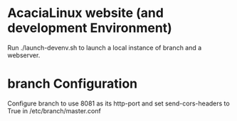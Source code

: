 # AcaciaLinux website (and development Environment)
Run ./launch-devenv.sh to launch a local instance of branch and a webserver.

# branch Configuration
Configure branch to use 8081 as its http-port and set send-cors-headers to True in /etc/branch/master.conf
